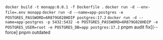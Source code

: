 `docker build -t monapp:0.0.1 -f Dockerfile .`
`docker run -d --env-file=.env monapp`
`docker run -d --name=app-postgres -e POSTGRES_PASSWORD=6R879G028HDIP postgres:17.2`
`docker run -d --name=app-postgres -p 5432:5432 -e POSTGRES_PASSWORD=6R879G028HDIP -e POSTGRES_USER=root -e POSTGRES_DB=app postgres:17.2`
pnpm audit fix[(--force]
pnpm outdated
